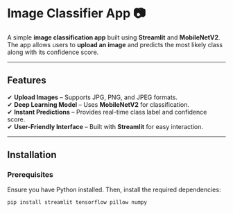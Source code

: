 # **Image Classifier App 📷**  

A simple **image classification app** built using **Streamlit** and **MobileNetV2**. The app allows users to **upload an image** and predicts the most likely class along with its confidence score.  

---

## **Features**  
✔ **Upload Images** – Supports JPG, PNG, and JPEG formats.  
✔ **Deep Learning Model** – Uses **MobileNetV2** for classification.  
✔ **Instant Predictions** – Provides real-time class label and confidence score.  
✔ **User-Friendly Interface** – Built with **Streamlit** for easy interaction.  

---

## **Installation**  

### **Prerequisites**  
Ensure you have Python installed. Then, install the required dependencies:  

```sh
pip install streamlit tensorflow pillow numpy
